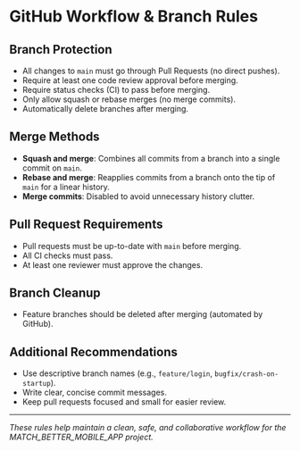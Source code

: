 # GitHub Workflow & Branch Rules

## Branch Protection

- All changes to `main` must go through Pull Requests (no direct pushes).
- Require at least one code review approval before merging.
- Require status checks (CI) to pass before merging.
- Only allow squash or rebase merges (no merge commits).
- Automatically delete branches after merging.

## Merge Methods

- **Squash and merge**: Combines all commits from a branch into a single commit on `main`.
- **Rebase and merge**: Reapplies commits from a branch onto the tip of `main` for a linear history.
- **Merge commits**: Disabled to avoid unnecessary history clutter.

## Pull Request Requirements

- Pull requests must be up-to-date with `main` before merging.
- All CI checks must pass.
- At least one reviewer must approve the changes.

## Branch Cleanup

- Feature branches should be deleted after merging (automated by GitHub).

## Additional Recommendations

- Use descriptive branch names (e.g., `feature/login`, `bugfix/crash-on-startup`).
- Write clear, concise commit messages.
- Keep pull requests focused and small for easier review.

---

_These rules help maintain a clean, safe, and collaborative workflow for the MATCH_BETTER_MOBILE_APP project._
